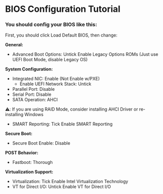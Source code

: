 # BIOS Configuration Tutorial

### You should config your BIOS like this: 

First, you should click Load Default BIOS, then change: 

**General:**
- Advanced Boot Options: Untick Enable Legacy Options ROMs (Just use UEFI Boot Mode, disable Legacy OS)

**System Configuration:**
- Integrated NIC: Enable (Not Enable w/PXE)
    - Enable UEFI Network Stack: Untick
- Parallel Port: Disable
- Serial Port: Disable
- SATA Operation: AHCI

⚠️: If you are using RAID Mode, consider installing AHCI Driver or re-installing Windows

- SMART Reporting: Tick Enable SMART Reporting

**Secure Boot:**
- Secure Boot Enable: Disable

**POST Behavior:**

- Fastboot: Thorough

**Virtualization Support:**

- Virtualization: Tick Enable Intel Virtualization Technology
- VT for Direct I/O: Untick Enable VT for Direct I/O
